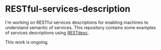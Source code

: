 RESTful-services-description
============================

I'm working on RESTful services descriptions for enabling machines to understand semantic of services.
This repository contains some examples of services descriptions using [RESTdesc](http://restdesc.org).

This work is ongoing.
